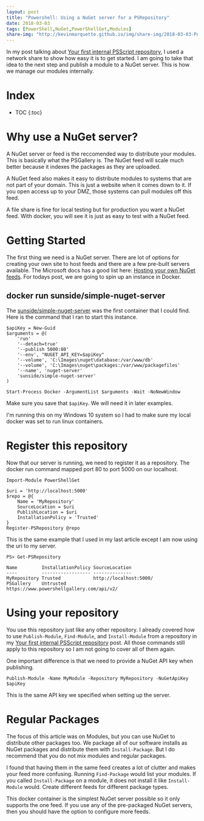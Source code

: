 ```yaml
---
layout: post
title: "Powershell: Using a NuGet server for a PSRepository"
date: 2018-03-03
tags: [PowerShell,NuGet,PowerShellGet,Modules]
share-img: "http://kevinmarquette.github.io/img/share-img/2018-03-03-Powershell-Using-a-NuGet-server-for-a-PSRepository.png"
---
```


In my post talking about [Your first internal PSScript repository](https://kevinmarquette.github.io/2017-05-30-Powershell-your-first-PSScript-repository/?utm_source=blog&utm_medium=blog&utm_content=nuget), I used a network share to show how easy it is to get started. I am going to take that idea to the next step and publish a module to a NuGet server. This is how we manage our modules internally.
<!--more-->

# Index

* TOC
{:toc}

# Why use a NuGet server?

A NuGet server or feed is the reccomended way to distribute your modules. This is basically what the PSGallery is. The NuGet feed will scale much better because it indexes the packages as they are uploaded.

A NuGet feed also makes it easy to distribute modules to systems that are not part of your domain. This is just a website when it comes down to it. If you open access up to your DMZ, those systems can pull modules off this feed.

A file share is fine for local testing but for production you want a NuGet feed. With docker, you will see it is just as easy to test with a NuGet feed.

# Getting Started

The first thing we need is a NuGet server. There are lot of options for creating your own site to host feeds and there are a few pre-built servers available. The Microsoft docs has a good list here: [Hosting your own NuGet feeds](https://docs.microsoft.com/en-us/nuget/hosting-packages/overview). For todays post, we are going to spin up an instance in Docker.


## docker run sunside/simple-nuget-server

The [sunside/simple-nuget-server](https://hub.docker.com/r/sunside/simple-nuget-server/) was the first container that I could find. Here is the command that I ran to start this instance.

    $apiKey = New-Guid
    $arguments = @(
        'run'
        '--detach=true'
        '--publish 5000:80'
        '--env', "NUGET_API_KEY=$apiKey"
        '--volume', 'C:\Images\nuget\database:/var/www/db'
        '--volume', 'C:\Images\nuget\packages:/var/www/packagefiles'
        '--name', 'nuget-server'
        'sunside/simple-nuget-server'
    )

    Start-Process Docker -ArgumentList $arguments -Wait -NoNewWindow

Make sure you save that `$apiKey`. We will need it in later examples.

I'm running this on my Windows 10 system so I had to make sure my local docker was set to run linux containers.


# Register this repository

Now that our server is running, we need to register it as a repository. The docker run command mapped port 80 to port 5000 on our localhost.

    Import-Module PowerShellGet

    $uri = 'http://localhost:5000'
    $repo = @{
        Name = 'MyRepository'
        SourceLocation = $uri
        PublishLocation = $uri
        InstallationPolicy = 'Trusted'
    }
    Register-PSRepository @repo

This is the same example that I used in my last article except I am now using the uri to my server.

    PS> Get-PSRepository

    Name         InstallationPolicy SourceLocation
    ----         ------------------ --------------
    MyRepository Trusted            http://localhost:5000/
    PSGallery    Untrusted          https://www.powershellgallery.com/api/v2/

# Using your repository

You use this repository just like any other repository. I already covered how to use `Publish-Module`, `Find-Module`, and `Install-Module` from a repository in my [Your first internal PSScript repository](https://kevinmarquette.github.io/2017-05-30-Powershell-your-first-PSScript-repository/?utm_source=blog&utm_medium=blog&utm_content=nuget) post. All those commands still apply to this repository so I am not going to cover all of them again.

One important difference is that we need to provide a NuGet API key when publishing.

    Publish-Module -Name MyModule -Repository MyRepository -NuGetApiKey $apiKey

This is the same API key we specified when setting up the server.

# Regular Packages

The focus of this article was on Modules, but you can use NuGet to distribute other packages too. We package all of our software installs as NuGet packages and distribute them with `Install-Package`. But I do recommend that you do not mix modules and regular packages.

I found that having them in the same feed creates a lot of clutter and makes your feed more confusing. Running `Find-Package` would list your modules. If you called `Install-Package` on a module, it does not install it like `Install-Module` would. Create different feeds for different package types.

This docker container is the simplest NuGet server possible so it only supports the one feed. If you use any of the pre-packaged NuGet servers, then you should have the option to configure more feeds.
